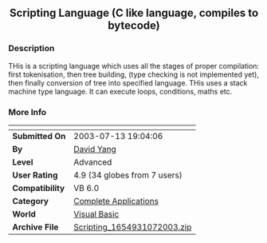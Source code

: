 ﻿<div align="center">

## Scripting Language \(C like language, compiles to bytecode\)


</div>

### Description

THis is a scripting language which uses all the stages of proper compilation: first tokenisation, then tree building, (type checking is not implemented yet), then finally conversion of tree into specified language. THis uses a stack machine type language. It can execute loops, conditions, maths etc.
 
### More Info
 


<span>             |<span>
---                |---
**Submitted On**   |2003-07-13 19:04:06
**By**             |[David Yang](https://github.com/Planet-Source-Code/PSCIndex/blob/master/ByAuthor/david-yang.md)
**Level**          |Advanced
**User Rating**    |4.9 (34 globes from 7 users)
**Compatibility**  |VB 6\.0
**Category**       |[Complete Applications](https://github.com/Planet-Source-Code/PSCIndex/blob/master/ByCategory/complete-applications__1-27.md)
**World**          |[Visual Basic](https://github.com/Planet-Source-Code/PSCIndex/blob/master/ByWorld/visual-basic.md)
**Archive File**   |[Scripting\_1654931072003\.zip](https://github.com/Planet-Source-Code/david-yang-scripting-language-c-like-language-compiles-to-bytecode__1-49062/archive/master.zip)








